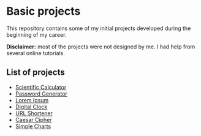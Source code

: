 # Basic projects

This repository contains some of my initial projects developed during the beginning of my career.

**Disclaimer:** most of the projects were not designed by me. I had help from several online tutorials.

## List of projects

* [Scientific Calculator](https://github.com/math-reis/basic-projects/tree/main/scientific-calculator)
* [Password Generator](https://github.com/math-reis/basic-projects/tree/main/password-generator)
* [Lorem Ipsum](https://github.com/math-reis/basic-projects/tree/main/lorem-ipsum)
* [Digital Clock](https://github.com/math-reis/basic-projects/tree/main/digital-clock)
* [URL Shortener](https://github.com/math-reis/basic-projects/tree/main/URL-shortener)
* [Caesar Cipher](https://github.com/math-reis/basic-projects/tree/main/caesar-cipher)
* [Simple Charts](https://github.com/math-reis/basic-projects/tree/main/simple-charts)
